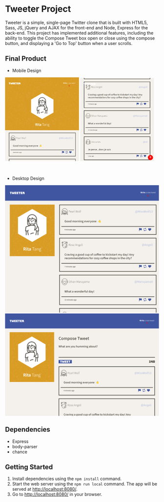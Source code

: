 # Tweeter Project

Tweeter is a simple, single-page Twitter clone that is built with HTML5, Sass, JS, jQuery and AJAX for the front-end and Node, Express for the back-end. This project has implemented additional features, including the ability to toggle the Compose Tweet box open or close using the compose button, and displaying a 'Go to Top' button when a user scrolls.

## Final Product

- Mobile Design

<img src="./docs/tweeter_mobile.png" width='48%'/> <img src="./docs/tweeter_mobile2.png" width='48%'/>

<br/>

- Desktop Design

!["Desktop design"](./docs/tweeter_desktop.png)
!["Desktop design with compose box open"](./docs/tweeter_desktop2.png)

## Dependencies

- Express
- body-parser
- chance

## Getting Started

1. Install dependencies using the `npm install` command.
2. Start the web server using the `npm run local` command. The app will be served at <http://localhost:8080/>.
3. Go to <http://localhost:8080/> in your browser.
